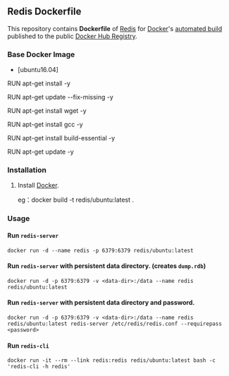 ## Redis Dockerfile


This repository contains **Dockerfile** of [Redis](http://redis.io/) for [Docker](https://www.docker.com/)'s [automated build](https://registry.hub.docker.com/u/dockerfile/redis/) published to the public [Docker Hub Registry](https://registry.hub.docker.com/).


### Base Docker Image

* [ubuntu16.04]

RUN apt-get install -y

RUN apt-get update --fix-missing -y

RUN apt-get install wget -y

RUN apt-get install gcc -y

RUN apt-get install build-essential -y

RUN apt-get update -y


### Installation

1. Install [Docker](https://www.docker.com/).
    
   eg：docker build -t redis/ubuntu:latest .


### Usage

#### Run `redis-server`

    docker run -d --name redis -p 6379:6379 redis/ubuntu:latest

#### Run `redis-server` with persistent data directory. (creates `dump.rdb`)

    docker run -d -p 6379:6379 -v <data-dir>:/data --name redis redis/ubuntu:latest

#### Run `redis-server` with persistent data directory and password.

    docker run -d -p 6379:6379 -v <data-dir>:/data --name redis redis/ubuntu:latest redis-server /etc/redis/redis.conf --requirepass <password>

#### Run `redis-cli`

    docker run -it --rm --link redis:redis redis/ubuntu:latest bash -c 'redis-cli -h redis'

